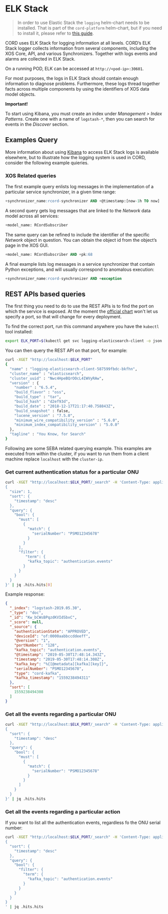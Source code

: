 # ELK Stack

> In order to use Elastic Stack the `logging` helm-chart needs to be installed.
> That is part of the `cord-platform` helm-chart, but if you need to install it,
> please refer to [this guide](../charts/logging-monitoring.md#logging-charts).

CORD uses ELK Stack for logging information at all levels. CORD’s ELK Stack
logger collects information from several components, including the XOS Core,
API, and various Synchronizers. Together with logs events and alarms are
collected in ELK Stack.

On a running POD, ELK can be accessed at `http://<pod-ip>:30601`.

For most purposes, the logs in ELK Stack should contain enough information
to diagnose problems. Furthermore, these logs thread together facts across
multiple components by using the identifiers of XOS data model objects.

**Important!**

To start using Kibana, you must create an index under *Management > Index
Patterns*.  Create one with a name of `logstash-*`, then you can search for
events in the *Discover* section.

## Examples Query

More information about using
[Kibana](https://www.elastic.co/guide/en/kibana/current/getting-started.html)
to access ELK Stack logs is available elsewhere, but to illustrate how the
logging system is used in CORD, consider the following example quieries.

### XOS Related queries

The first example query enlists log messages in the implementation of a
particular service synchronizer, in a given time range:

```sql
+synchronizer_name:rcord-synchronizer AND +@timestamp:[now-1h TO now]
```

A second query gets log messages that are linked to the _Network_ data model
across all services:

```sql
+model_name: RCordSubscriber
```

The same query can be refined to include the identifier of the specific
_Network_ object in question. You can obtain the object id from the object’s
page in the XOS GUI.

```sql
+model_name: RCordSubscriber AND +pk:68
```

A final example lists log messages in a service synchronizer that
contain Python exceptions, and will usually correspond to anomalous
execution:

```sql
+synchronizer_name:rcord-synchronizer AND +exception
```

## REST APIs based queries

The first thing you need to do to use the REST APIs is to find the port on which the service is exposed.
At the moment the [official chart](https://github.com/helm/charts/tree/master/incubator/elasticsearch)
won't let us specify a port, so that will change for every deployment.

To find the correct port, run this command anywhere you have the `kubectl` tool installed:

```bash
export ELK_PORT=$(kubectl get svc logging-elasticsearch-client -o json | jq .spec.ports[0].nodePort)
```

You can then query the REST API on that port, for example:

```bash
curl -XGET "http://localhost:$ELK_PORT"
{
  "name" : "logging-elasticsearch-client-587599fbdc-bkfhn",
  "cluster_name" : "elasticsearch",
  "cluster_uuid" : "Nwc4HpeBQrOOcL4IWVyRAw",
  "version" : {
    "number" : "6.5.4",
    "build_flavor" : "oss",
    "build_type" : "tar",
    "build_hash" : "d2ef93d",
    "build_date" : "2018-12-17T21:17:40.758843Z",
    "build_snapshot" : false,
    "lucene_version" : "7.5.0",
    "minimum_wire_compatibility_version" : "5.6.0",
    "minimum_index_compatibility_version" : "5.0.0"
  },
  "tagline" : "You Know, for Search"
}
```

Following are some SEBA related querying example. This examples are executed from within the cluster,
if you want to run them from a client machine replace `localhost` with the `cluster-ip`.

### Get current authentication status for a particular ONU

```bash
curl -XGET "http://localhost:$ELK_PORT/_search" -H 'Content-Type: application/json' -d'
{
  "size": 1, 
  "sort": {
    "timestamp": "desc"
  },
  "query": {
    "bool": {
      "must": [
        {
          "match": {
            "serialNumber": "PSMO12345678"
          }
        }
      ],
      "filter": {
         "term": {
          "kafka_topic": "authentication.events"
        }
      }
    }
  }
}' | jq .hits.hits[0]
```

Example response:

```json
{
  "_index": "logstash-2019.05.30",
  "_type": "doc",
  "_id": "Kw_bCWsBPqzdKVIdSbxC",
  "_score": null,
  "_source": {
    "authenticationState": "APPROVED",
    "deviceId": "of:0000aabbccddeeff",
    "@version": "1",
    "portNumber": "128",
    "kafka_topic": "authentication.events",
    "@timestamp": "2019-05-30T17:48:14.343Z",
    "timestamp": "2019-05-30T17:48:14.308Z",
    "kafka_key": "%{[@metadata][kafka][key]}",
    "serialNumber": "PSMO12345678",
    "type": "cord-kafka",
    "kafka_timestamp": "1559238494311"
  },
  "sort": [
    1559238494308
  ]
}
```

### Get all the events regarding a particular ONU

```bash
curl -XGET "http://localhost:$ELK_PORT/_search" -H 'Content-Type: application/json' -d'
{
  "sort": {
    "timestamp": "desc"
  },
  "query": {
    "bool": {
      "must": [
        {
          "match": {
            "serialNumber": "PSMO12345678"
          }
        }
      ]
    }
  }
}' | jq .hits.hits
```

### Get all the events regarding a particular action

If you want to list all the authentication events, regardless fo the ONU serial number:

```bash
curl -XGET "http://localhost:$ELK_PORT/_search" -H 'Content-Type: application/json' -d'
{
  "sort": {
    "timestamp": "desc"
  },
  "query": {
    "bool": {
      "filter": {
        "term": {
          "kafka_topic": "authentication.events"
        }
      }
    }
  }
}
' | jq .hits.hits
```
